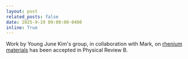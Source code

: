 ```yaml
---
layout: post
related_posts: false
date: 2025-9-19 09:00:00-0400
inline: True
---
```


Work by Young June Kim's group, in collaboration with Mark, on [rhenium materials](/publications/#frontini2025resonant) has been accepted in Physical Review B.
